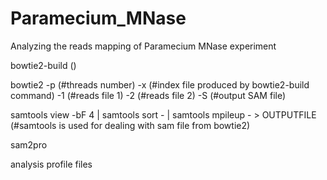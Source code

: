 # Paramecium_MNase
Analyzing the reads mapping of Paramecium MNase experiment

bowtie2-build ()

bowtie2 -p (#threads number) -x (#index file produced by bowtie2-build command) -1 (#reads file 1) -2 (#reads file 2)  -S (#output SAM file)

samtools view -bF 4 | samtools sort - | samtools mpileup - > OUTPUTFILE (#samtools is used for dealing with sam file from bowtie2)

sam2pro

analysis profile files
